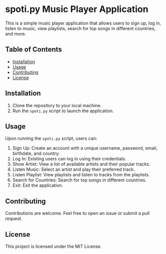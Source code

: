 # spoti.py Music Player Application 

This is a simple music player application that allows users to sign up, log in, listen to music, view playlists, search for top songs in different countries, and more.

## Table of Contents

- [Installation](#installation)
- [Usage](#usage)
- [Contributing](#contributing)
- [License](#license)

## Installation

1. Clone the repository to your local machine.
2. Run the `spoti.py` script to launch the application.

## Usage

Upon running the `spoti.py` script, users can:

1. Sign Up: Create an account with a unique username, password, email, birthdate, and country.
2. Log In: Existing users can log in using their credentials.
3. Show Artist: View a list of available artists and their popular tracks.
4. Listen Music: Select an artist and play their preferred track.
5. Listen Playlist: View playlists and listen to tracks from the playlists.
6. Search for Countries: Search for top songs in different countries.
7. Exit: Exit the application.

## Contributing

Contributions are welcome. Feel free to open an issue or submit a pull request.

## License

This project is licensed under the MIT License.

